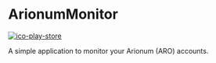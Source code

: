 # ArionumMonitor

[![ico-play-store]][play-store]

A simple application to monitor your Arionum (ARO) accounts.

[play-store]: https://play.google.com/store/apps/details?id=com.marcinot.arionummon

[ico-play-store]: https://img.shields.io/badge/install-play%20store-689f38.svg?style=flat-square
